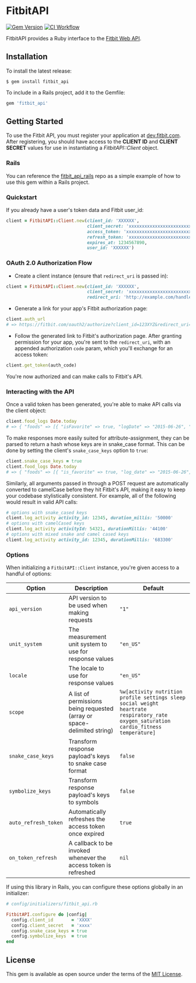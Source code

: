 # FitbitAPI

[![Gem Version](https://img.shields.io/gem/v/fitbit_api)](https://rubygems.org/gems/fitbit_api)
[![CI Workflow](https://img.shields.io/github/actions/workflow/status/zokioki/fitbit_api/ci.yml?branch=master)](https://github.com/zokioki/fitbit_api/actions/workflows/ci.yml)

FitbitAPI provides a Ruby interface to the [Fitbit Web API](https://dev.fitbit.com/reference/web-api).

## Installation

To install the latest release:

    $ gem install fitbit_api

To include in a Rails project, add it to the Gemfile:

```ruby
gem 'fitbit_api'
```

## Getting Started

To use the Fitbit API, you must register your application at [dev.fitbit.com](https://dev.fitbit.com/apps). After registering, you should have access to the **CLIENT ID** and **CLIENT SECRET** values for use in instantiating a *FitbitAPI::Client* object.

### Rails

You can reference the [fitbit_api_rails](https://github.com/zokioki/fitbit_api_rails) repo as a simple example of how to use this gem within a Rails project.

### Quickstart

If you already have a user's token data and Fitbit user_id:

```ruby
client = FitbitAPI::Client.new(client_id: 'XXXXXX',
                               client_secret: 'xxxxxxxxxxxxxxxxxxxxxxxxxxxxxx',
                               access_token: 'xxxxxxxxxxxxxxxxxxxxxxxxxxxxxx',
                               refresh_token: 'xxxxxxxxxxxxxxxxxxxxxxxxxxxxxx',
                               expires_at: 1234567890,
                               user_id: 'XXXXXX')
```

### OAuth 2.0 Authorization Flow

- Create a client instance (ensure that `redirect_uri` is passed in):

```ruby
client = FitbitAPI::Client.new(client_id: 'XXXXXX',
                               client_secret: 'xxxxxxxxxxxxxxxxxxxxxxxxxxxxxx',
                               redirect_uri: 'http://example.com/handle/callback')
```

- Generate a link for your app's Fitbit authorization page:

```ruby
client.auth_url
# => https://fitbit.com/oauth2/authorize?client_id=123XYZ&redirect_uri=...
```

- Follow the generated link to Fitbit's authorization page. After granting permission for your app, you're sent to the `redirect_uri`, with an appended authorization `code` param, which you'll exchange for an access token:

```ruby
client.get_token(auth_code)
```

You're now authorized and can make calls to Fitbit's API.

### Interacting with the API

Once a valid token has been generated, you're able to make API calls via the client object:

```ruby
client.food_logs Date.today
# => { "foods" => [{ "isFavorite" => true, "logDate" => "2015-06-26", "logId" => 1820, "loggedFood" => { "accessLevel" => "PUBLIC", "amount" => 132.57, "brand" => "", "calories" => 752, ...}] }
```

To make responses more easily suited for attribute-assignment, they can be parsed to return a hash whose keys are in snake_case format. This can be done by setting the client's `snake_case_keys` option to `true`:

```ruby
client.snake_case_keys = true
client.food_logs Date.today
# => { "foods" => [{ "is_favorite" => true, "log_date" => "2015-06-26", "log_id" => 1820, "logged_food" => { "access_level" => "PUBLIC", "amount" => 132.57, "brand" => "", "calories" => 752, ...}] }
```

Similarly, all arguments passed in through a POST request are automatically converted to camelCase before they hit Fitbit's API, making it easy to keep your codebase stylistically consistent. For example, all of the following would result in valid API calls:

```ruby
# options with snake_cased keys
client.log_activity activity_id: 12345, duration_millis: '50000'
# options with camelCased keys
client.log_activity activityId: 54321, durationMillis: '44100'
# options with mixed snake and camel cased keys
client.log_activity activity_id: 12345, durationMillis: '683300'
```

### Options

When initializing a `FitbitAPI::Client` instance, you're given access to a handful of options:

| Option               | Description                  | Default        |
| -------------------- | ---------------------------- | -------------- |
| `api_version`        | API version to be used when making requests | `"1"` |
| `unit_system`        | The measurement unit system to use for response values | `"en_US"` |
| `locale`             | The locale to use for response values | `"en_US"` |
| `scope`              | A list of permissions being requested (array or space-delimited string) | `%w[activity nutrition profile settings sleep social weight heartrate respiratory_rate oxygen_saturation cardio_fitness temperature]` |
| `snake_case_keys`    | Transform response payload's keys to snake case format | `false` |
| `symbolize_keys`     | Transform response payload's keys to symbols | `false` |
| `auto_refresh_token` | Automatically refreshes the access token once expired | `true` |
| `on_token_refresh`   | A callback to be invoked whenever the access token is refreshed | `nil` |

If using this library in Rails, you can configure these options globally in an initializer:

```ruby
# config/initializers/fitbit_api.rb

FitbitAPI.configure do |config|
  config.client_id       = 'XXXX'
  config.client_secret   = 'xxxx'
  config.snake_case_keys = true
  config.symbolize_keys  = true
end
```

## License

This gem is available as open source under the terms of the [MIT License](http://opensource.org/licenses/MIT).
